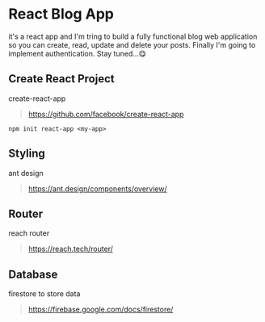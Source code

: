 # React Blog App
it's a react app and I'm tring to build a fully functional blog web application so you can create, read, update and delete your posts. Finally I'm going to implement authentication. Stay tuned...😋

## Create React Project
create-react-app
> https://github.com/facebook/create-react-app
```
npm init react-app <my-app>
```

## Styling
ant design
> https://ant.design/components/overview/

## Router
reach router
> https://reach.tech/router/

## Database
firestore to store data
> https://firebase.google.com/docs/firestore/
